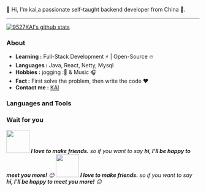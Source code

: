 

👋 Hi, I'm kai,a passionate self-taught backend developer from China 🚀. 

---------------------------------------------------------------------------------------------------------------------------------------------------------------------------------

[![9527KAI's github stats](https://github-readme-stats.vercel.app/api?username=9527KAI&show_icons=true&title_color=fff&icon_color=79ff97&text_color=9f9f9f&bg_color=151515)](https://github.com/9527KAI)


### About

-  **Learning :** Full-Stack Development :zap: | Open-Source :fire:    
-  **Languages :** Java, React, Netty, Mysql
-  **Hobbies :** jogging :🏃 & Music :headphones:
-  **Fact :** First solve the problem, then write the code :heart:
-  **Contact me :** [KAI](mailto:1090897843@qq.com)


### Languages and Tools

 

### Wait for you

<img src="https://media.giphy.com/media/LnQjpWaON8nhr21vNW/giphy.gif" width="60"> <em><b>I love to make friends.</b> so if you want to say <b>hi, I'll be happy to meet you more!</b> 😊</em>
<img src="https://img0.baidu.com/it/u=3025074546,1657937709&fm=253&fmt=auto&app=138&f=JPEG?w=500&h=624" width="60"> <em><b>I love to make friends.</b> so if you want to say <b>hi, I'll be happy to meet you more!</b> 😊</em>


